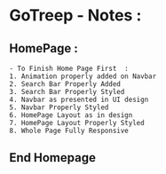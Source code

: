  # GoTreep - Notes :


## HomePage : 

    - To Finish Home Page First  :
    1. Animation properly added on Navbar
    2. Search Bar Properly Added
    3. Search Bar Properly Styled
    4. Navbar as presented in UI design
    5. Navbar Properly Styled
    6. HomePage Layout as in design
    7. HomePage Layout Properly Styled
    8. Whole Page Fully Responsive

## End Homepage


